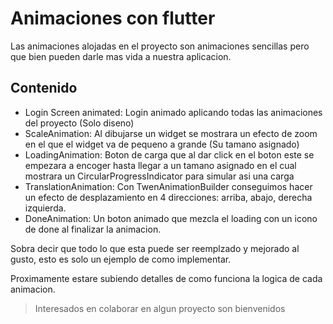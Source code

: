 # Animaciones con flutter

Las animaciones alojadas en el proyecto son animaciones sencillas pero que bien pueden darle mas vida a nuestra aplicacion.

## Contenido

- Login Screen animated:
  Login animado aplicando todas las animaciones del proyecto (Solo diseno)
- ScaleAnimation:
  Al dibujarse un widget se mostrara un efecto de zoom en el que el widget va de pequeno a grande (Su tamano asignado)
- LoadingAnimation:
  Boton de carga que al dar click en el boton este se empezara a encoger hasta llegar a un tamano asignado en el cual mostrara un CircularProgressIndicator para simular asi una carga
- TranslationAnimation:
  Con TwenAnimationBuilder conseguimos hacer un efecto de desplazamiento en 4 direcciones: arriba, abajo, derecha izquierda.
- DoneAnimation:
  Un boton animado que mezcla el loading con un icono de done al finalizar la animacion.

Sobra decir que todo lo que esta puede ser reemplzado y mejorado al gusto, esto es solo un ejemplo de como implementar.

Proximamente estare subiendo detalles de como funciona la logica de cada animacion.

> Interesados en colaborar en algun proyecto son bienvenidos
